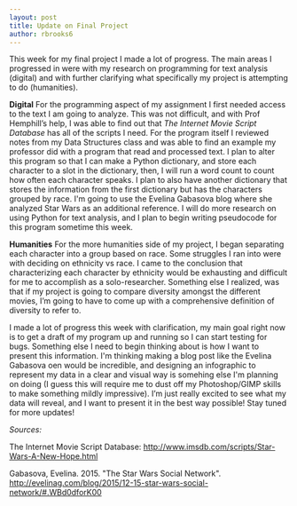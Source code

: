 ```yaml
---
layout: post
title: Update on Final Project
author: rbrooks6
---
```


This week for my final project I made a lot of progress. The main areas I progressed in were with my research on programming for text analysis (digital) and with further clarifying what specifically my project is attempting to do (humanities).

**Digital**
For the programming aspect of my assignment I first needed access to the text I am going to analyze. This was not difficult, and with Prof Hemphill’s help, I was able to find out that *The Internet Movie Script Database* has all of the scripts I need.  For the program itself I reviewed notes from my Data Structures class and was able to find an example my professor did with a program that read and processed text. I plan to alter this program so that I can make a Python dictionary, and store each character to a slot in the dictionary, then, I will run a word count to count how often each character speaks. I plan to also have another dictionary that stores the information from the first dictionary but has the characters grouped by race. I'm going to use the Evelina Gabasova blog where she analyzed Star Wars as an additional reference. I will do more research on using Python for text analysis, and I plan to begin writing pseudocode for this program sometime this week. 

**Humanities**
For the more humanities side of my project, I began separating each character into a group based on race. Some struggles I ran into were with deciding on ethnicity vs race. I came to the conclusion that characterizing each character by ethnicity would be exhausting and difficult for me to accomplish as a solo-researcher. Something else I realized, was that if my project is going to compare diversity amongst the different movies, I’m going to have to come up with a comprehensive definition of diversity to refer to. 


I made a lot of progress this week with clarification, my main goal right now is to get a draft of my program up and running so I can start testing for bugs. Something else I need to begin thinking about is how I want to present this information. I'm thinking making a blog post like the Evelina Gabasova oen would be incredible, and designing an infographic to represent my data in a clear and visual way is somehing else I'm planning on doing (I guess this will require me to dust off my Photoshop/GIMP skills to make something mildly impressive). I’m just really excited to see what my data will reveal, and I want to present it in the best way possible! Stay tuned for more updates!


*Sources:*

The Internet Movie Script Database: http://www.imsdb.com/scripts/Star-Wars-A-New-Hope.html

Gabasova, Evelina. 2015. "The Star Wars Social Network".  http://evelinag.com/blog/2015/12-15-star-wars-social-network/#.WBd0dforK00
